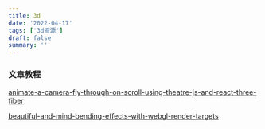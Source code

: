 ```yaml
---
title: 3d
date: '2022-04-17'
tags: ['3d资源']
draft: false
summary: ''
---
```


### 文章教程

[animate-a-camera-fly-through-on-scroll-using-theatre-js-and-react-three-fiber](https://tympanus.net/codrops/2023/02/14/animate-a-camera-fly-through-on-scroll-using-theatre-js-and-react-three-fiber/)

[beautiful-and-mind-bending-effects-with-webgl-render-targets](https://blog.maximeheckel.com/posts/beautiful-and-mind-bending-effects-with-webgl-render-targets/)

